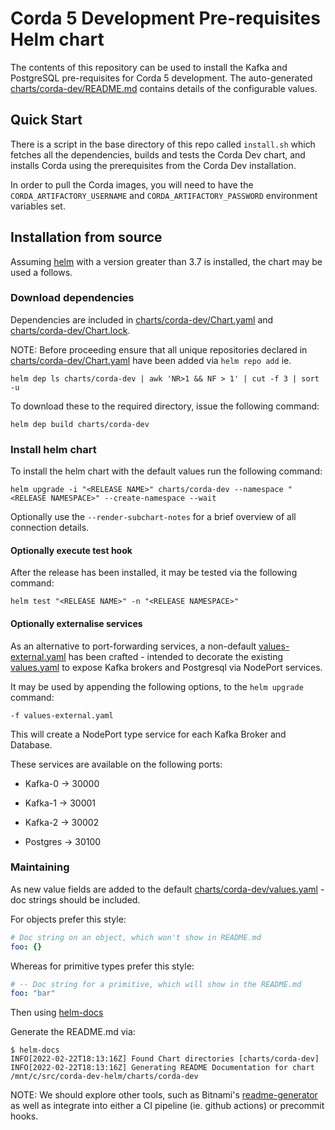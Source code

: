 # Corda 5 Development Pre-requisites Helm chart

The contents of this repository can be used to install the Kafka and PostgreSQL pre-requisites for Corda 5 development.
The auto-generated [charts/corda-dev/README.md](README.md) contains details of the configurable values.

## Quick Start

There is a script in the base directory of this repo called `install.sh` which fetches all the dependencies, builds and tests the Corda Dev chart, and installs Corda using the prerequisites from the Corda Dev installation.

In order to pull the Corda images, you will need to have the `CORDA_ARTIFACTORY_USERNAME` and `CORDA_ARTIFACTORY_PASSWORD` environment variables set.

## Installation from source

Assuming [helm](https://helm.sh/) with a version greater than 3.7 is installed, the chart may be used a follows.

### Download dependencies

Dependencies are included in [charts/corda-dev/Chart.yaml](Chart.yaml) and [charts/corda-dev/Chart.lock](Chart.lock).

NOTE: Before proceeding ensure that all unique repositories declared in [charts/corda-dev/Chart.yaml](Chart.yaml) 
have been added via `helm repo add`
ie.
```shell
helm dep ls charts/corda-dev | awk 'NR>1 && NF > 1' | cut -f 3 | sort -u
```

To download these to the required directory, issue the following command:

```shell
helm dep build charts/corda-dev
```

### Install helm chart

To install the helm chart with the default values run the following command:
```shell
helm upgrade -i "<RELEASE NAME>" charts/corda-dev --namespace "<RELEASE NAMESPACE>" --create-namespace --wait
```

Optionally use the `--render-subchart-notes` for a brief overview of all connection details.

#### Optionally execute test hook

After the release has been installed, it may be tested via the following command:

```shell
helm test "<RELEASE NAME>" -n "<RELEASE NAMESPACE>"
```

#### Optionally externalise services

As an alternative to port-forwarding services, a non-default [values-external.yaml](values-external.yaml)
has been crafted - intended to decorate the existing [values.yaml](values.yaml) to expose Kafka brokers
and Postgresql via NodePort services.

It may be used by appending the following options, to the `helm upgrade` command:

```shell
-f values-external.yaml
```

This will create a NodePort type service for each Kafka Broker and Database.

These services are available on the following ports:

- Kafka-0 -> 30000
- Kafka-1 -> 30001
- Kafka-2 -> 30002


- Postgres -> 30100

### Maintaining

As new value fields are added to the default [charts/corda-dev/values.yaml](values.yaml) - doc strings should be included.

For objects prefer this style:
```yaml
# Doc string on an object, which won't show in README.md
foo: {}
```

Whereas for primitive types prefer this style:
```yaml
# -- Doc string for a primitive, which will show in the README.md
foo: "bar"
```

Then using [helm-docs](https://github.com/norwoodj/helm-docs)

Generate the README.md via:

```shell
$ helm-docs
INFO[2022-02-22T18:13:16Z] Found Chart directories [charts/corda-dev]
INFO[2022-02-22T18:13:16Z] Generating README Documentation for chart /mnt/c/src/corda-dev-helm/charts/corda-dev
```

NOTE:
We should explore other tools, such as Bitnami's [readme-generator](https://github.com/bitnami-labs/readme-generator-for-helm) as well as integrate into either
a CI pipeline (ie. github actions) or precommit hooks.
